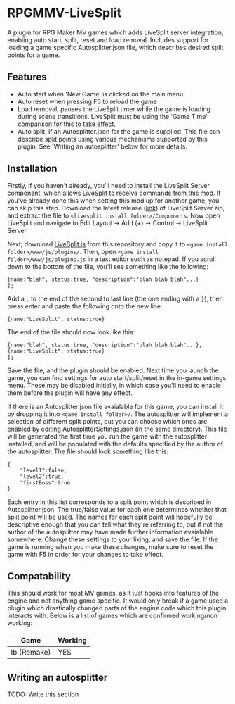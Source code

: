 # RPGMMV-LiveSplit
A plugin for RPG Maker MV games which adds LiveSplit server integration, enabling auto start, split, reset and load removal. Includes support for loading a game specific Autosplitter.json file, which describes desired split points for a game.

## Features
 - Auto start when 'New Game' is clicked on the main menu
 - Auto reset when pressing F5 to reload the game
 - Load removal, pauses the LiveSplit timer while the game is loading during scene transitions. LiveSplit must be using the 'Game Time' comparison for this to take effect.
 - Auto split, if an Autosplitter.json for the game is supplied. This file can describe split points using various mechanisms supported by this plugin. See 'Writing an autosplitter' below for more details.

## Installation
Firstly, if you haven't already, you'll need to install the LiveSplit Server component, which allows LiveSplit to receive commands from this mod. If you've already done this when setting this mod up for another game, you can skip this step. Download the latest release ([link](https://github.com/LiveSplit/LiveSplit.Server/releases)) of LiveSplit.Server.zip, and extract the file to `<livesplit install folder>/Components`. Now open LiveSplit and navigate to Edit Layout -> Add (+) -> Control -> LiveSplit Server.


Next, download [LiveSplit.js](https://raw.githubusercontent.com/samjones246/rpgmmv-livesplit/master/js/plugins/LiveSplit.js) from this repository and copy it to `<game install folder>/www/js/plugins/`. Then, open `<game install folder>/www/js/plugins.js` in a text editor such as notepad. If you scroll down to the bottom of the file, you'll see something like the following:


    {name:"blah", status:true, "description":"blah blah blah"...}
    ];


Add a `,` to the end of the second to last line (the one ending with a `}`), then press enter and paste the following onto the new line:


    {name:"LiveSplit", status:true}


The end of the file should now look like this:


    {name:"blah", status:true, "description":"blah blah blah"...},
    {name:"LiveSplit", status:true}
    ];


Save the file, and the plugin should be enabled. Next time you launch the game, you can find settings for auto start/split/reset in the in-game settings menu. These may be disabled initially, in which case you'll need to enable them before the plugin will have any effect.


If there is an Autosplitter.json file avaialable for this game, you can install it by dropping it into `<game install folder>/`. The autosplitter will implement a selection of different split points, but you can choose which ones are enabled by editing AutosplitterSettings.json (in the same directory). This file will be generated the first time you run the game with the autosplitter installed, and will be populated with the defaults specified by the author of the autosplitter. The file should look something like this:


    {
        "level1":false,
        "level2":true,
        "firstBoss":true
    }


Each entry in this list corresponds to a split point which is described in Autosplitter.json. The true/false value for each one determines whether that split point will be used. The names for each split point will hopefully be descriptive enough that you can tell what they're referring to, but if not the author of the autosplitter may have made further information avaialable somewhere. Change these settings to your liking, and save the file. If the game is running when you make these changes, make sure to reset the game with F5 in order for your changes to take effect.

## Compatability
This should work for most MV games, as it just hooks into features of the engine and not anything game specific. It would only break if a game used a plugin which drastically changed parts of the engine code which this plugin interacts with. Below is a list of games which are confirmed working/non working:

| Game        | Working |
--------------|----------
| Ib (Remake) | YES     |
## Writing an autosplitter
TODO: Write this section
